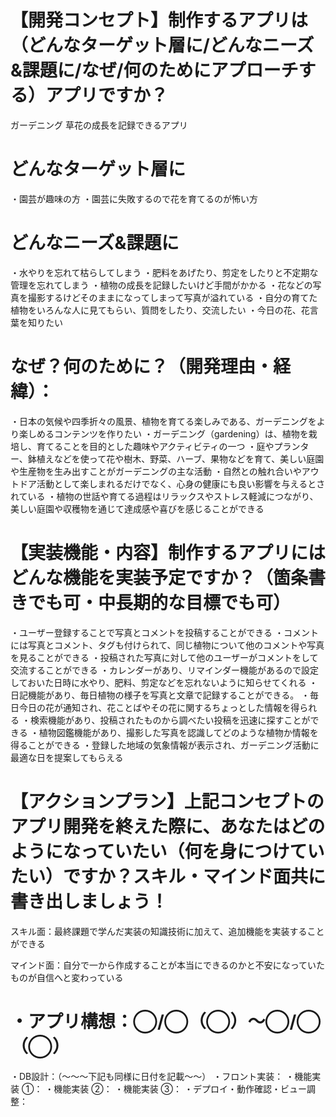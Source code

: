 # 【開発コンセプト】制作するアプリは（どんなターゲット層に/どんなニーズ&課題に/なぜ/何のためにアプローチする）アプリですか？
ガーデニング 草花の成長を記録できるアプリ

# どんなターゲット層に
・園芸が趣味の方
・園芸に失敗するので花を育てるのが怖い方


# どんなニーズ&課題に
・水やりを忘れて枯らしてしまう
・肥料をあげたり、剪定をしたりと不定期な管理を忘れてしまう
・植物の成長を記録したいけど手間がかかる
・花などの写真を撮影するけどそのままになってしまって写真が溢れている
・自分の育てた植物をいろんな人に見てもらい、質問をしたり、交流したい
・今日の花、花言葉を知りたい


# なぜ？何のために？（開発理由・経緯）：
・日本の気候や四季折々の風景、植物を育てる楽しみである、ガーデニングをより楽しめるコンテンツを作りたい
・ガーデニング（gardening）は、植物を栽培し、育てることを目的とした趣味やアクティビティの一つ
・庭やプランター、鉢植えなどを使って花や樹木、野菜、ハーブ、果物などを育て、美しい庭園や生産物を生み出すことがガーデニングの主な活動
・自然との触れ合いやアウトドア活動として楽しまれるだけでなく、心身の健康にも良い影響を与えるとされている
・植物の世話や育てる過程はリラックスやストレス軽減につながり、美しい庭園や収穫物を通じて達成感や喜びを感じることができる


# 【実装機能・内容】制作するアプリにはどんな機能を実装予定ですか？（箇条書きでも可・中長期的な目標でも可）
・ユーザー登録することで写真とコメントを投稿することができる
・コメントには写真とコメント、タグも付けられて、同じ植物について他のコメントや写真を見ることができる
・投稿された写真に対して他のユーザーがコメントをして交流することができる
・カレンダーがあり、リマインダー機能があるので設定しておいた日時に水やり、肥料、剪定などを忘れないように知らせてくれる
・日記機能があり、毎日植物の様子を写真と文章で記録することができる。
・毎日今日の花が通知され、花ことばやその花に関するちょっとした情報を得られる
・検索機能があり、投稿されたものから調べたい投稿を迅速に探すことができる
・植物図鑑機能があり、撮影した写真を認識してどのような植物か情報を得ることができる
・登録した地域の気象情報が表示され、ガーデニング活動に最適な日を提案してもらえる


# 【アクションプラン】上記コンセプトのアプリ開発を終えた際に、あなたはどのようになっていたい（何を身につけていたい）ですか？スキル・マインド面共に書き出しましょう！

スキル面：最終課題で学んだ実装の知識技術に加えて、追加機能を実装することができる

マインド面：自分で一から作成することが本当にできるのかと不安になっていたものが自信へと変わっている


# ・アプリ構想：◯/◯（◯）〜◯/◯（◯）
・DB設計：（〜〜〜下記も同様に日付を記載〜〜）
・フロント実装：
・機能実装 ①：
・機能実装 ②：
・機能実装 ③：
・デプロイ・動作確認・ビュー調整：